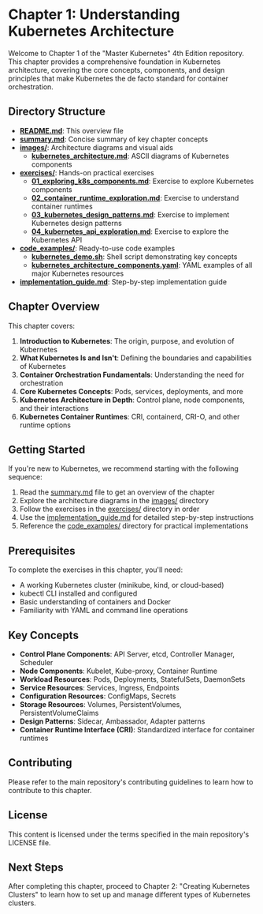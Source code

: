 # Chapter 1: Understanding Kubernetes Architecture

Welcome to Chapter 1 of the "Master Kubernetes" 4th Edition repository. This chapter provides a comprehensive foundation in Kubernetes architecture, covering the core concepts, components, and design principles that make Kubernetes the de facto standard for container orchestration.

## Directory Structure

- **[README.md](./README.md)**: This overview file
- **[summary.md](./summary.md)**: Concise summary of key chapter concepts
- **[images/](./images/)**: Architecture diagrams and visual aids
  - **[kubernetes_architecture.md](./images/kubernetes_architecture.md)**: ASCII diagrams of Kubernetes components
- **[exercises/](./exercises/)**: Hands-on practical exercises
  - **[01_exploring_k8s_components.md](./exercises/01_exploring_k8s_components.md)**: Exercise to explore Kubernetes components
  - **[02_container_runtime_exploration.md](./exercises/02_container_runtime_exploration.md)**: Exercise to understand container runtimes
  - **[03_kubernetes_design_patterns.md](./exercises/03_kubernetes_design_patterns.md)**: Exercise to implement Kubernetes design patterns
  - **[04_kubernetes_api_exploration.md](./exercises/04_kubernetes_api_exploration.md)**: Exercise to explore the Kubernetes API
- **[code_examples/](./code_examples/)**: Ready-to-use code examples
  - **[kubernetes_demo.sh](./code_examples/kubernetes_demo.sh)**: Shell script demonstrating key concepts
  - **[kubernetes_architecture_components.yaml](./code_examples/kubernetes_architecture_components.yaml)**: YAML examples of all major Kubernetes resources
- **[implementation_guide.md](./implementation_guide.md)**: Step-by-step implementation guide

## Chapter Overview

This chapter covers:

1. **Introduction to Kubernetes**: The origin, purpose, and evolution of Kubernetes
2. **What Kubernetes Is and Isn't**: Defining the boundaries and capabilities of Kubernetes
3. **Container Orchestration Fundamentals**: Understanding the need for orchestration
4. **Core Kubernetes Concepts**: Pods, services, deployments, and more
5. **Kubernetes Architecture in Depth**: Control plane, node components, and their interactions
6. **Kubernetes Container Runtimes**: CRI, containerd, CRI-O, and other runtime options

## Getting Started

If you're new to Kubernetes, we recommend starting with the following sequence:

1. Read the [summary.md](./summary.md) file to get an overview of the chapter
2. Explore the architecture diagrams in the [images/](./images/) directory
3. Follow the exercises in the [exercises/](./exercises/) directory in order
4. Use the [implementation_guide.md](./implementation_guide.md) for detailed step-by-step instructions
5. Reference the [code_examples/](./code_examples/) directory for practical implementations

## Prerequisites

To complete the exercises in this chapter, you'll need:

- A working Kubernetes cluster (minikube, kind, or cloud-based)
- kubectl CLI installed and configured
- Basic understanding of containers and Docker
- Familiarity with YAML and command line operations

## Key Concepts

- **Control Plane Components**: API Server, etcd, Controller Manager, Scheduler
- **Node Components**: Kubelet, Kube-proxy, Container Runtime
- **Workload Resources**: Pods, Deployments, StatefulSets, DaemonSets
- **Service Resources**: Services, Ingress, Endpoints
- **Configuration Resources**: ConfigMaps, Secrets
- **Storage Resources**: Volumes, PersistentVolumes, PersistentVolumeClaims
- **Design Patterns**: Sidecar, Ambassador, Adapter patterns
- **Container Runtime Interface (CRI)**: Standardized interface for container runtimes

## Contributing

Please refer to the main repository's contributing guidelines to learn how to contribute to this chapter.

## License

This content is licensed under the terms specified in the main repository's LICENSE file.

## Next Steps

After completing this chapter, proceed to Chapter 2: "Creating Kubernetes Clusters" to learn how to set up and manage different types of Kubernetes clusters.
